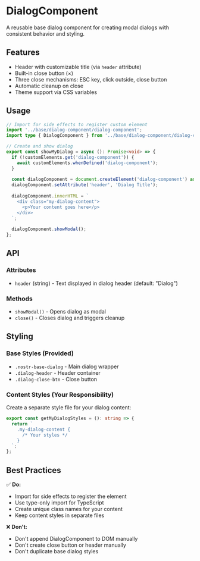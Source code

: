 # DialogComponent

A reusable base dialog component for creating modal dialogs with consistent behavior and styling.

## Features

- Header with customizable title (via `header` attribute)
- Built-in close button (×)
- Three close mechanisms: ESC key, click outside, close button
- Automatic cleanup on close
- Theme support via CSS variables

## Usage

```typescript
// Import for side effects to register custom element
import '../base/dialog-component/dialog-component';
import type { DialogComponent } from '../base/dialog-component/dialog-component';

// Create and show dialog
export const showMyDialog = async (): Promise<void> => {
  if (!customElements.get('dialog-component')) {
    await customElements.whenDefined('dialog-component');
  }
  
  const dialogComponent = document.createElement('dialog-component') as DialogComponent;
  dialogComponent.setAttribute('header', 'Dialog Title');
  
  dialogComponent.innerHTML = `
    <div class="my-dialog-content">
      <p>Your content goes here</p>
    </div>
  `;
  
  dialogComponent.showModal();
};
```

## API

### Attributes
- `header` (string) - Text displayed in dialog header (default: "Dialog")

### Methods
- `showModal()` - Opens dialog as modal
- `close()` - Closes dialog and triggers cleanup

## Styling

### Base Styles (Provided)
- `.nostr-base-dialog` - Main dialog wrapper
- `.dialog-header` - Header container
- `.dialog-close-btn` - Close button

### Content Styles (Your Responsibility)
Create a separate style file for your dialog content:

```typescript
export const getMyDialogStyles = (): string => {
  return `
    .my-dialog-content {
      /* Your styles */
    }
  `;
};
```

## Best Practices

✅ **Do:**
- Import for side effects to register the element
- Use type-only import for TypeScript
- Create unique class names for your content
- Keep content styles in separate files

❌ **Don't:**
- Don't append DialogComponent to DOM manually
- Don't create close button or header manually
- Don't duplicate base dialog styles

